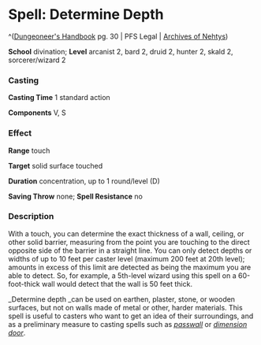 # Spell: Determine Depth

^([Dungeoneer's Handbook][ss-determine-depth] pg. 30 | PFS Legal | [Archives of Nehtys][sn-determine-depth])

**School** divination; **Level** arcanist 2, bard 2, druid 2, hunter 2, skald 2, sorcerer/wizard 2

### Casting

**Casting Time** 1 standard action  

**Components** V, S

### Effect

**Range** touch  

**Target** solid surface touched  

**Duration** concentration, up to 1 round/level (D)  

**Saving Throw** none; **Spell Resistance** no

### Description

With a touch, you can determine the exact thickness of a wall, ceiling, or other solid barrier, measuring from the point you are touching to the direct opposite side of the barrier in a straight line. You can only detect depths or widths of up to 10 feet per caster level (maximum 200 feet at 20th level); amounts in excess of this limit are detected as being the maximum you are able to detect. So, for example, a 5th-level wizard using this spell on a 60-foot-thick wall would detect that the wall is 50 feet thick.  

_Determine depth _can be used on earthen, plaster, stone, or wooden surfaces, but not on walls made of metal or other, harder materials. This spell is useful to casters who want to get an idea of their surroundings, and as a preliminary measure to casting spells such as _[passwall]_ or _[dimension door]_.

[ss-determine-depth]: http://paizo.com/products/btpy8wfn
[sn-determine-depth]: http://www.archivesofnethys.com/SpellDisplay.aspx?ItemName=Determine%20Depth
[dimension door]: http://www.archivesofnethys.com/SpellDisplay.aspx?ItemName=dimension%20door
[passwall]: http://www.archivesofnethys.com/SpellDisplay.aspx?ItemName=passwall